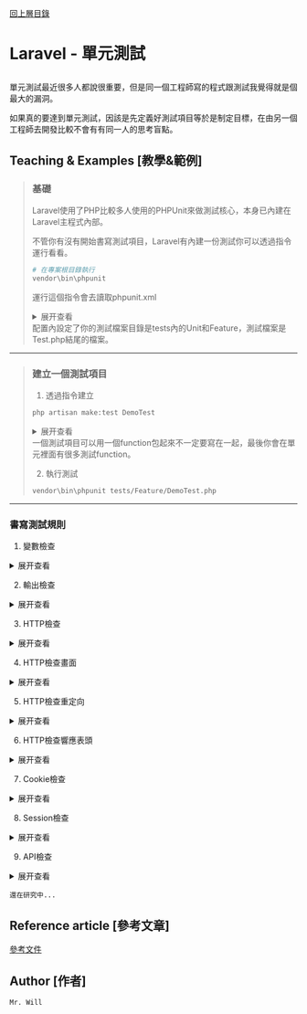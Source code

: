 [回上層目錄](../README.md)

# Laravel - 單元測試

## 
單元測試最近很多人都說很重要，但是同一個工程師寫的程式跟測試我覺得就是個最大的漏洞。

如果真的要達到單元測試，因該是先定義好測試項目等於是制定目標，在由另一個工程師去開發比較不會有有同一人的思考盲點。

## **Teaching & Examples [教學&範例]**
> ### 基礎
> Laravel使用了PHP比較多人使用的PHPUnit來做測試核心，本身已內建在Laravel主程式內部。
> 
> 不管你有沒有開始書寫測試項目，Laravel有內建一份測試你可以透過指令運行看看。
> ```bash
> # 在專案根目錄執行
> vendor\bin\phpunit
> ```
> 
> 運行這個指令會去讀取phpunit.xml
> <details>
> <summary>展开查看</summary>
> 
> ```xml
> <?xml version="1.0" encoding="UTF-8"?>
> <phpunit backupGlobals="false"
>          backupStaticAttributes="false"
>          bootstrap="vendor/autoload.php"
>          colors="true"
>          convertErrorsToExceptions="true"
>          convertNoticesToExceptions="true"
>          convertWarningsToExceptions="true"
>          processIsolation="false"
>          stopOnFailure="false">
>     <testsuites>
>         <testsuite name="Unit">
>             <directory suffix="Test.php">./tests/Unit</directory>
>         </testsuite>
>         <testsuite name="Feature">
>             <directory suffix="Test.php">./tests/Feature</directory>
>         </testsuite>
>     </testsuites>
>     <filter>
>         <whitelist processUncoveredFilesFromWhitelist="true">
>             <directory suffix=".php">./app</directory>
>         </whitelist>
>     </filter>
>     <php>
>         <env name="APP_ENV" value="testing"/>
>         <env name="BCRYPT_ROUNDS" value="4"/>
>         <env name="CACHE_DRIVER" value="array"/>
>         <env name="SESSION_DRIVER" value="array"/>
>         <env name="QUEUE_CONNECTION" value="sync"/>
>         <env name="MAIL_DRIVER" value="array"/>
>     </php>
> </phpunit>
> ```
> </code></pre>
> </details>
> 配置內設定了你的測試檔案目錄是tests內的Unit和Feature，測試檔案是Test.php結尾的檔案。

---

> ### 建立一個測試項目
> 1. 透過指令建立
> ```bash
> php artisan make:test DemoTest
> ```
> <details>
> <summary>展开查看</summary>
> 
> ```php
> <?php
> 
> namespace Tests\Feature;
> 
> use Illuminate\Foundation\Testing\RefreshDatabase;
> use Illuminate\Foundation\Testing\WithFaker;
> use Tests\TestCase;
> 
> class DemoTest extends TestCase
> {
>     /**
>      * A basic feature test example.
>      *
>      * @return void
>      */
>     public function testExample()
>     {
>         $response = $this->get('/');
> 
>         $response->assertStatus(200);
>     }
> }
> ```
> </code></pre>
> </details>
> 一個測試項目可以用一個function包起來不一定要寫在一起，最後你會在單元裡面有很多測試function。
> 
> 2. 執行測試
> ```bash
> vendor\bin\phpunit tests/Feature/DemoTest.php
> ```

---

### 書寫測試規則
1. 變數檢查
<details>
<summary>展开查看</summary>

```php
public function testVariables()
{
    $bool = false;
    $number = 100;
    $arr = ['Laravel', 'PHP', '学院君'];
    $obj = null;

    // 判斷變數值是否為假，和 assertTrue 對應
    $this->assertFalse($bool);
    // 判斷變數值是否和預期的一樣，和 assertNotEquals 對應
    $this->assertEquals(100, $number);
    // 判斷變數值是否包含指定值，和 assertNotContains 對應
    $this->assertContains('学院君', $arr);
    // 判斷陣列元素是否和期望一樣，和 assertNotCount 對應
    $this->assertCount(3, $arr);
    // 判斷陣列是否不為空，和 assertEmpty 對應
    $this->assertNotEmpty($arr);
    // 判斷變數值是否為NULL，和 assertNotNull 對應
    $this->assertNull($obj);
}
```
[更多變數判斷可參考](https://phpunit.readthedocs.io/zh_CN/latest/assertions.html)
</code></pre>
</details>

2. 輸出檢查
<details>
<summary>展开查看</summary>

```php
public function testOutput()
{
    $this->expectOutputString('教學');
    echo '示範教學';
    $this->expectOutputRegex('/Laravel/i');
    echo 'Laravel教學';
}
```
</code></pre>
</details>

3. HTTP檢查
<details>
<summary>展开查看</summary>

```php
public function testBasicTest()
{
    // 訪問專案本身根頁面
    $response = $this->get('/');
    // 顯示響應表頭
    $response->dumpHeaders();
    // 顯示響應Session
    $response->dumpSession();
    // 顯示響應回傳解果
    $response->dump();
    // 檢查返回的代碼是不是200
    $response->assertStatus(200);
    // 這個也是檢查返回的代碼是不是200
    $response->assertOk();
}
```
</code></pre>
</details>

4. HTTP檢查畫面
<details>
<summary>展开查看</summary>

```php
public function testSeeText()
{
    // 訪問專案本身根頁面
    $response = $this->get('/');
    // 檢查頁面是否包含Laravel
    $response->assertSee('Laravel');
    // 檢查頁面是否包含文字Laravel
    $response->assertSeeText('Laravel');
}
```
</code></pre>
</details>

5. HTTP檢查重定向
<details>
<summary>展开查看</summary>

設定一個轉向路由
```php
Route::get('/redirect', function () {
    return redirect('https://github.com/zeen828/TeachingRecord');
});
```

```php
public function testRedirection()
{
    // 訪問專案/redirect
    $response = $this->get('/redirect');
    // 檢查是否有重新轉向
    $response->assertRedirect('https://github.com/zeen828/TeachingRecord');
}
```
</code></pre>
</details>

6. HTTP檢查響應表頭
<details>
<summary>展开查看</summary>

設定一個轉向路由
```php
Route::get('/header', function (){
    return response('測試響應表頭')
        ->header('X-Header-One', '示範教學')
        ->header('X-Header-Two', 'HTTP 功能測試');
});
```

```php
public function testHeader()
{
    // 訪問專案/header
    $response = $this->get('/header');
    // 檢查響應表頭
    $response->assertHeader('X-Header-One', '示範教學')
        ->assertHeader('X-Header-Two', 'HTTP 功能測試');
}
```
</code></pre>
</details>

7. Cookie檢查
<details>
<summary>展开查看</summary>

設定一個轉向路由
```php
Route::get('/cookie', function (){
    return response('測試 Cookie')->cookie('Title', '示範教學');
});
```

```php
public function testCookie()
{
    // 訪問專案/cookie
    $response = $this->get('/cookie');
    // 檢查響應Cookie
    $response->assertCookie('Title', '示範教學');
}
```
</code></pre>
</details>

8. Session檢查
<details>
<summary>展开查看</summary>

設定一個轉向路由
```php
Route::get('/session', function (){
    session(['Title' => '示範教學']);
    session(['Author' => 'Will']);
    return response('測試 Session');
});
```

```php
public function testSession()
{
    // 訪問專案/session
    $response = $this->get('/session');
    // 檢查響應Session
    $response->assertSessionHas('Title', '示範教學')
        ->assertSessionHas('Author')
        ->assertSessionMissing('AppTitle');
    // 指定多個Session檢查
    $response->assertSessionHasAll(['Title' => '示範教學', 'Author' => 'Will']);
}
```
</code></pre>
</details>

9. API檢查
<details>
<summary>展开查看</summary>

```php
public function testJsonApi()
{
    // 傳遞表頭
    $headerData = [
        'Content-Type' => 'application/x-www-form-urlencoded',
        'Accept' => 'application/json',
        'Accept-Language' => 'zh-TW',
        'X-Timezone' => 'Asia/Taipei',
    ];
    // 傳遞資料
    $formData = [
        'client_id' => 'ebb3c65c371144d0840149d5776f914d',
        'client_secret' => '5f0f4f5202125160f02dcec44e7cfab6',
    ];
    // 訪問專案API
    $response = $this->withHeaders($headerData)->post('/api/v1/auth/token', $formData);
    // // 檢查返回的代碼是不是200，檢查回傳結構值
    $response->assertStatus(200)->assertJson([
        'success' => true,
    ]);
}
```
</code></pre>
</details>

`還在研究中...`

## **Reference article [參考文章]**
[參考文件](網址)

## **Author [作者]**
`Mr. Will`
